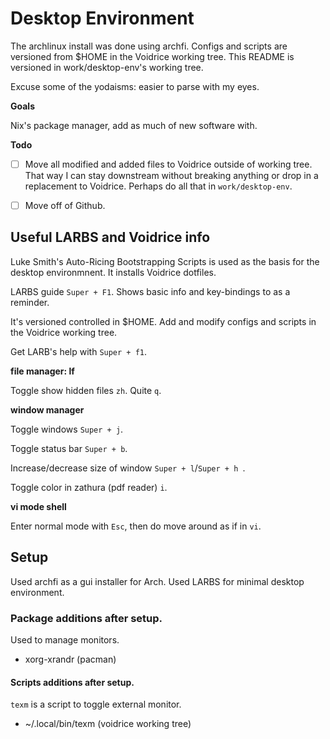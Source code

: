 # Desktop Environment

The archlinux install was done using archfi. Configs and scripts are versioned from $HOME in the Voidrice working tree. This README is versioned in work/desktop-env's working tree.

Excuse some of the yodaisms: easier to parse with my eyes.

**Goals**

Nix's package manager, add as much of new software with.

**Todo**

- [ ] Move all modified and added files to Voidrice outside of working tree. That way I can stay downstream without breaking anything or drop in a replacement to Voidrice. Perhaps do all that in `work/desktop-env`.

- [ ] Move off of Github.


## Useful LARBS and Voidrice info

Luke Smith's Auto-Ricing Bootstrapping Scripts is used as the basis for the desktop environmnent. It installs Voidrice dotfiles.

LARBS guide `Super + F1`. Shows basic info and key-bindings to as a reminder.

It's versioned controlled in $HOME. Add and modify configs and scripts in the Voidrice working tree.

Get LARB's help with `Super + f1`.

**file manager: lf**

Toggle show hidden files `zh`. Quite `q`.

**window manager**

Toggle windows `Super + j`.

Toggle status bar `Super + b`.

Increase/decrease size of window `Super + l`/`Super + h	`.

Toggle color in zathura (pdf reader) `i`.

**vi mode shell**

Enter normal mode with `Esc`, then do move around as if in `vi`.

## Setup

Used archfi as a gui installer for Arch. Used LARBS for minimal desktop environment.

### Package additions after setup.

Used to manage monitors.

* xorg-xrandr (pacman)


#### Scripts additions after setup.

`texm` is a script to toggle external monitor.

* ~/.local/bin/texm (voidrice working tree)
